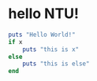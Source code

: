# hello NTU!

```ruby
puts "Hello World!"
if x
    puts "this is x"
else
    puts "this is else"
end
```